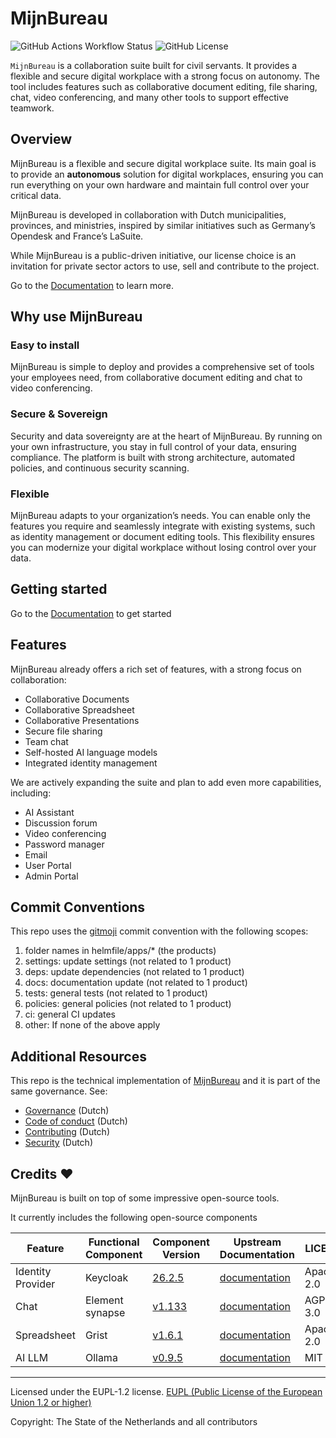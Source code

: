 # MijnBureau

![GitHub Actions Workflow Status](https://img.shields.io/github/actions/workflow/status/minbzk/mijn-bureau-infra/ci.yaml)
![GitHub License](https://img.shields.io/github/license/minbzk/mijn-bureau-infra)

`MijnBureau` is a collaboration suite built for civil servants. It provides a flexible and secure digital workplace with a strong focus on autonomy. The tool includes features such as collaborative document editing, file sharing, chat, video conferencing, and many other tools to support effective teamwork.

## Overview

MijnBureau is a flexible and secure digital workplace suite. Its main goal is to provide an **autonomous** solution for digital workplaces, ensuring you can run everything on your own hardware and maintain full control over your critical data.

MijnBureau is developed in collaboration with Dutch municipalities, provinces, and ministries, inspired by similar initiatives such as Germany’s Opendesk and France’s LaSuite.

While MijnBureau is a public-driven initiative, our license choice is an invitation for private sector actors to use, sell and contribute to the project.

Go to the [Documentation](https://minbzk.github.io/mijn-bureau-infra/) to learn more.

## Why use MijnBureau

### Easy to install

MijnBureau is simple to deploy and provides a comprehensive set of tools your employees need, from collaborative document editing and chat to video conferencing.

### Secure & Sovereign

Security and data sovereignty are at the heart of MijnBureau. By running on your own infrastructure, you stay in full control of your data, ensuring compliance. The platform is built with strong architecture, automated policies, and continuous security scanning.

### Flexible

MijnBureau adapts to your organization’s needs. You can enable only the features you require and seamlessly integrate with existing systems, such as identity management or document editing tools. This flexibility ensures you can modernize your digital workplace without losing control over your data.

## Getting started

Go to the [Documentation](https://minbzk.github.io/mijn-bureau-infra/) to get started

## Features

MijnBureau already offers a rich set of features, with a strong focus on collaboration:

- Collaborative Documents
- Collaborative Spreadsheet
- Collaborative Presentations
- Secure file sharing
- Team chat
- Self-hosted AI language models
- Integrated identity management

We are actively expanding the suite and plan to add even more capabilities, including:

- AI Assistant
- Discussion forum
- Video conferencing
- Password manager
- Email
- User Portal
- Admin Portal

## Commit Conventions

This repo uses the [gitmoji](https://gitmoji.dev/) commit convention with the following scopes:

1. folder names in helmfile/apps/* (the products)
2. settings: update settings (not related to 1 product)
3. deps: update dependencies (not related to 1 product)
4. docs: documentation update (not related to 1 product)
5. tests: general tests (not related to 1 product)
6. policies: general policies (not related to 1 product)
7. ci: general CI updates
8. other: If none of the above apply

## Additional Resources

This repo is the technical implementation of [MijnBureau](https://github.com/MinBZK/mijn-bureau) and it is part of the same governance. See:

- [Governance](https://github.com/MinBZK/mijn-bureau/blob/main/GOVERNANCE.md) (Dutch)
- [Code of conduct](https://github.com/MinBZK/mijn-bureau/blob/main/CODE_OF_CONDUCT.md) (Dutch)
- [Contributing](https://github.com/MinBZK/mijn-bureau/blob/main/CONTRIBUTING.md) (Dutch)
- [Security](https://github.com/MinBZK/mijn-bureau/blob/main/SECURITY.md) (Dutch)

## Credits ❤️

MijnBureau is built on top of some impressive open-source tools.

It currently includes the following open-source components

| Feature           | Functional Component | Component Version                                                  | Upstream Documentation                                        | LICENSE    |
| ----------------- | -------------------- | ------------------------------------------------------------------ | ------------------------------------------------------------- | ---------- |
| Identity Provider | Keycloak             | [26.2.5](https://github.com/keycloak/keycloak/releases/tag/26.2.5) | [documentation](https://www.keycloak.org/documentation)       | Apache-2.0 |
| Chat              | Element synapse      | [v1.133](https://github.com/element-hq/synapse/tree/v1.133.0)      | [documentation](https://element-hq.github.io/synapse/latest/) | AGPL-3.0   |
| Spreadsheet       | Grist                | [v1.6.1](https://github.com/gristlabs/grist-core/tree/v1.6.1)      | [documentation](https://support.getgrist.com/self-managed/)   | Apache-2.0 |
| AI LLM            | Ollama               | [v0.9.5](https://github.com/ollama/ollama/tree/v0.9.5)             | [documentation](https://ollama.com/)                          | MIT        |

---

Licensed under the EUPL-1.2 license.
[EUPL (Public License of the European Union 1.2 or higher)](LICENSE)

Copyright: The State of the Netherlands and all contributors
